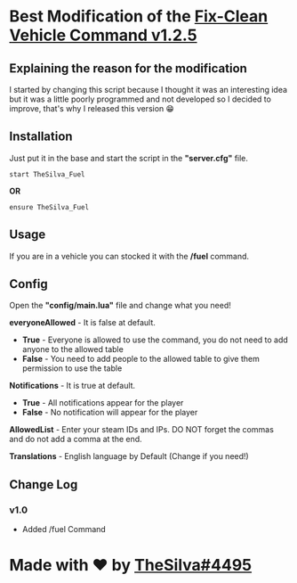 # Best Modification of the [Fix-Clean Vehicle Command v1.2.5](https://forum.cfx.re/t/release-fx-fix-clean-vehicle-command/39409) 

## Explaining the reason for the modification
I started by changing this script because I thought it was an interesting idea but it was a little poorly programmed and not developed so I decided to improve, that's why I released this version 😁

## Installation
Just put it in the base and start the script in the **"server.cfg"** file.
```
start TheSilva_Fuel
```
**OR**
```
ensure TheSilva_Fuel
```

## Usage
If you are in a vehicle you can stocked it with the **/fuel** command.

## Config
Open the **"config/main.lua"** file and change what you need!

**everyoneAllowed** - It is false at default.
  - **True** - Everyone is allowed to use the command, you do not need to add anyone to the allowed table
  - **False** - You need to add people to the allowed table to give them permission to use the table

**Notifications** - It is true at default.
  - **True** - All notifications appear for the player
  - **False** - No notification will appear for the player

**AllowedList** - Enter your steam IDs and IPs. DO NOT forget the commas and do not add a comma at the end.

**Translations** - English language by Default (Change if you need!)

## Change Log
### v1.0 
- Added /fuel Command

# Made with ❤ by [TheSilva#4495](https://github.com/thesilvaofficial)

